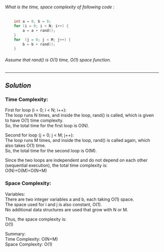###### What is the time, space complexity of following code :
```cpp
    int a = 0, b = 0;    
    for (i = 0; i < N; i++) {
        a = a + rand();  
    }
    for  (j = 0; j < M; j++) {
        b = b + rand();
    }
```
###### Assume that rand() is O(1) time, O(1) space function.

---
## *Solution*
### Time Complexity:

First for loop (i = 0; i < N; i++):  
The loop runs N times, and inside the loop, rand() is called, which is given to have O(1) time complexity.  
So, the total time for the first loop is O(N).

Second for loop (j = 0; j < M; j++):  
The loop runs M times, and inside the loop, rand() is called again, which also takes O(1) time.  
So, the total time for the second loop is O(M).

Since the two loops are independent and do not depend on each other (sequential execution), the total time complexity is:  
O(N)+O(M)=O(N+M)

### Space Complexity:

Variables:  
There are two integer variables a and b, each taking O(1) space.  
The space used for i and j is also constant, O(1).  
No additional data structures are used that grow with N or M.

Thus, the space complexity is:  
O(1)  

Summary:  
Time Complexity: O(N+M)  
Space Complexity: O(1)